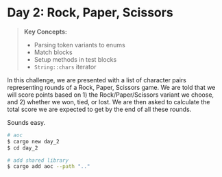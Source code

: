 # Day 2: Rock, Paper, Scissors
> **Key Concepts:**
> - Parsing token variants to enums
> - Match blocks
> - Setup methods in test blocks
> - `String::chars` iterator

In this challenge, we are presented with a list of character pairs representing rounds of a Rock, Paper, Scissors game. We are told that we will score points based on 1) the Rock/Paper/Scissors variant we choose, and 2) whether we won, tied, or lost. We are then asked to calculate the total score we are expected to get by the end of all these rounds. 

Sounds easy.

```bash
# aoc
$ cargo new day_2
$ cd day_2

# add shared library
$ cargo add aoc --path ".."
```